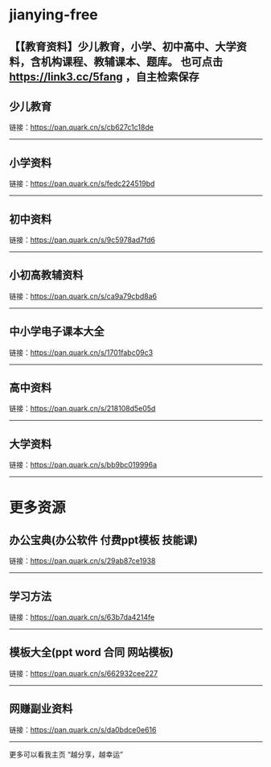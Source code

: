 # jianying-free
【【教育资料】少儿教育，小学、初中高中、大学资料，含机构课程、教辅课本、题库。
也可点击 https://link3.cc/5fang ，自主检索保存
------------------

## 少儿教育
链接：https://pan.quark.cn/s/cb627c1c18de

------------------
## 小学资料
链接：https://pan.quark.cn/s/fedc224519bd

------------------
## 初中资料
链接：https://pan.quark.cn/s/9c5978ad7fd6

------------------
## 小初高教辅资料
链接：https://pan.quark.cn/s/ca9a79cbd8a6

------------------
## 中小学电子课本大全
链接：https://pan.quark.cn/s/1701fabc09c3

------------------
## 高中资料
链接：https://pan.quark.cn/s/218108d5e05d

------------------
## 大学资料
链接：https://pan.quark.cn/s/bb9bc019996a

------------------
# 更多资源
## 办公宝典(办公软件 付费ppt模板 技能课)
链接：https://pan.quark.cn/s/29ab87ce1938

------------------
## 学习方法
链接：https://pan.quark.cn/s/63b7da4214fe

------------------
## 模板大全(ppt word 合同 网站模板)
链接：https://pan.quark.cn/s/662932cee227

------------------
## 网赚副业资料
链接：https://pan.quark.cn/s/da0bdce0e616

------------------
更多可以看我主页
“越分享，越幸运”

